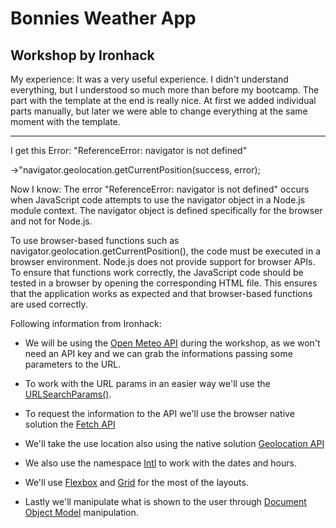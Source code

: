 # Bonnies Weather App 

Workshop by Ironhack
---

My experience:
It was a very useful experience. I didn't understand everything, but I understood so much more than before my bootcamp.
The part with the template at the end is really nice.
At first we added individual parts manually, but later we were able to change everything at the same moment with the template.

---

I get this Error: "ReferenceError: navigator is not defined"

->"navigator.geolocation.getCurrentPosition(success, error);

Now I know:
The error "ReferenceError: navigator is not defined" occurs when JavaScript code attempts to use the navigator object in a Node.js module context. The navigator object is defined specifically for the browser and not for Node.js.

To use browser-based functions such as navigator.geolocation.getCurrentPosition(), the code must be executed in a browser environment. Node.js does not provide support for browser APIs.
To ensure that functions work correctly, the JavaScript code should be tested in a browser by opening the corresponding HTML file. This ensures that the application works as expected and that browser-based functions are used correctly.

Following information from Ironhack:

- We will be using the [Open Meteo API](https://open-meteo.com/) during the workshop, as we won't need an API key and we can grab the informations passing some parameters to the URL.

- To work with the URL params in an easier way we'll use the [URLSearchParams()](https://developer.mozilla.org/en-US/docs/Web/API/URLSearchParams).

- To request the information to the API we'll use the browser native solution the [Fetch API](https://developer.mozilla.org/en-US/docs/Web/API/Fetch_API)

- We'll take the use location also using the native solution [Geolocation API](https://developer.mozilla.org/en-US/docs/Web/API/Geolocation_API/Using_the_Geolocation_API)

- We also use the namespace [Intl](https://developer.mozilla.org/en-US/docs/Web/JavaScript/Reference/Global_Objects/Intl) to work with the dates and hours.

- We'll use [Flexbox](https://css-tricks.com/snippets/css/a-guide-to-flexbox/) and [Grid](https://css-tricks.com/snippets/css/complete-guide-grid/) for the most of the layouts.

- Lastly we'll manipulate what is shown to the user through [Document Object Model](https://developer.mozilla.org/en-US/docs/Web/API/Document/querySelector) manipulation.
